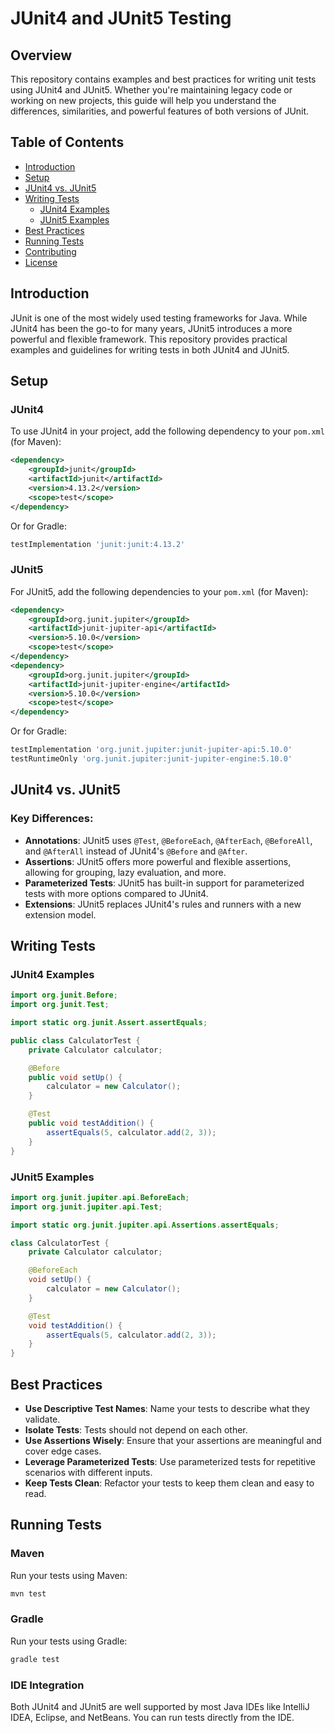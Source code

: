 

# JUnit4 and JUnit5 Testing

## Overview

This repository contains examples and best practices for writing unit tests using JUnit4 and JUnit5. Whether you're maintaining legacy code or working on new projects, this guide will help you understand the differences, similarities, and powerful features of both versions of JUnit.

## Table of Contents

- [Introduction](#introduction)
- [Setup](#setup)
- [JUnit4 vs. JUnit5](#junit4-vs-junit5)
- [Writing Tests](#writing-tests)
  - [JUnit4 Examples](#junit4-examples)
  - [JUnit5 Examples](#junit5-examples)
- [Best Practices](#best-practices)
- [Running Tests](#running-tests)
- [Contributing](#contributing)
- [License](#license)

## Introduction

JUnit is one of the most widely used testing frameworks for Java. While JUnit4 has been the go-to for many years, JUnit5 introduces a more powerful and flexible framework. This repository provides practical examples and guidelines for writing tests in both JUnit4 and JUnit5.

## Setup

### JUnit4

To use JUnit4 in your project, add the following dependency to your `pom.xml` (for Maven):

```xml
<dependency>
    <groupId>junit</groupId>
    <artifactId>junit</artifactId>
    <version>4.13.2</version>
    <scope>test</scope>
</dependency>
```

Or for Gradle:

```groovy
testImplementation 'junit:junit:4.13.2'
```

### JUnit5

For JUnit5, add the following dependencies to your `pom.xml` (for Maven):

```xml
<dependency>
    <groupId>org.junit.jupiter</groupId>
    <artifactId>junit-jupiter-api</artifactId>
    <version>5.10.0</version>
    <scope>test</scope>
</dependency>
<dependency>
    <groupId>org.junit.jupiter</groupId>
    <artifactId>junit-jupiter-engine</artifactId>
    <version>5.10.0</version>
    <scope>test</scope>
</dependency>
```

Or for Gradle:

```groovy
testImplementation 'org.junit.jupiter:junit-jupiter-api:5.10.0'
testRuntimeOnly 'org.junit.jupiter:junit-jupiter-engine:5.10.0'
```

## JUnit4 vs. JUnit5

### Key Differences:
- **Annotations**: JUnit5 uses `@Test`, `@BeforeEach`, `@AfterEach`, `@BeforeAll`, and `@AfterAll` instead of JUnit4's `@Before` and `@After`.
- **Assertions**: JUnit5 offers more powerful and flexible assertions, allowing for grouping, lazy evaluation, and more.
- **Parameterized Tests**: JUnit5 has built-in support for parameterized tests with more options compared to JUnit4.
- **Extensions**: JUnit5 replaces JUnit4's rules and runners with a new extension model.

## Writing Tests

### JUnit4 Examples

```java
import org.junit.Before;
import org.junit.Test;

import static org.junit.Assert.assertEquals;

public class CalculatorTest {
    private Calculator calculator;

    @Before
    public void setUp() {
        calculator = new Calculator();
    }

    @Test
    public void testAddition() {
        assertEquals(5, calculator.add(2, 3));
    }
}
```

### JUnit5 Examples

```java
import org.junit.jupiter.api.BeforeEach;
import org.junit.jupiter.api.Test;

import static org.junit.jupiter.api.Assertions.assertEquals;

class CalculatorTest {
    private Calculator calculator;

    @BeforeEach
    void setUp() {
        calculator = new Calculator();
    }

    @Test
    void testAddition() {
        assertEquals(5, calculator.add(2, 3));
    }
}
```

## Best Practices

- **Use Descriptive Test Names**: Name your tests to describe what they validate.
- **Isolate Tests**: Tests should not depend on each other.
- **Use Assertions Wisely**: Ensure that your assertions are meaningful and cover edge cases.
- **Leverage Parameterized Tests**: Use parameterized tests for repetitive scenarios with different inputs.
- **Keep Tests Clean**: Refactor your tests to keep them clean and easy to read.

## Running Tests

### Maven

Run your tests using Maven:

```bash
mvn test
```

### Gradle

Run your tests using Gradle:

```bash
gradle test
```

### IDE Integration

Both JUnit4 and JUnit5 are well supported by most Java IDEs like IntelliJ IDEA, Eclipse, and NetBeans. You can run tests directly from the IDE.



